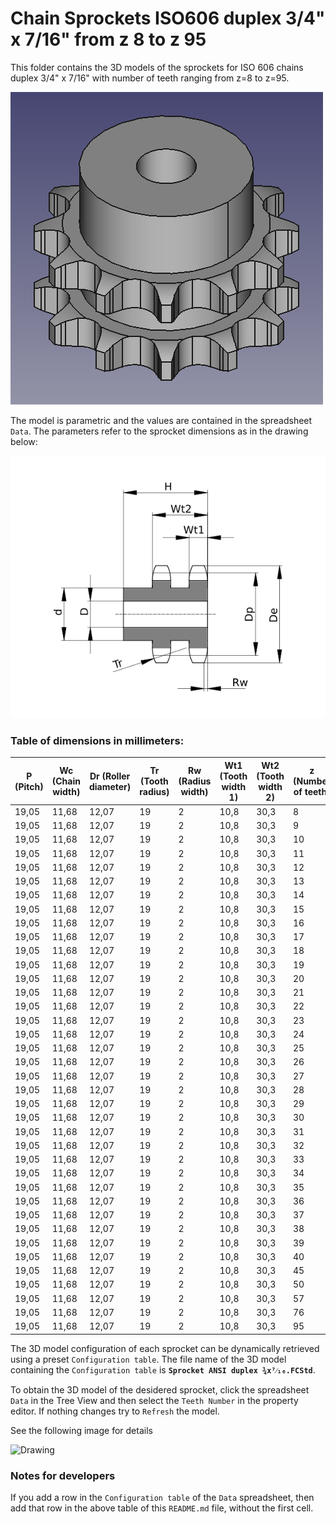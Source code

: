 # Chain Sprockets ISO606 duplex 3/4" x 7/16" from z 8 to z 95

This folder contains the 3D models of the sprockets for ISO 606 chains duplex 3/4" x 7/16" with number of teeth ranging from z=8 to z=95.

![Image](screenshot.png "Sprocket Duplex")

The model is parametric and the values are contained in the spreadsheet `Data`.
The parameters refer to the sprocket dimensions as in the drawing below:

![Drawing](drawing.png "Drawing")

### Table of dimensions in millimeters:

P (Pitch)|Wc (Chain width)|Dr (Roller diameter)|Tr (Tooth radius)|Rw (Radius width)|Wt1 (Tooth width 1)|Wt2 (Tooth width 2)|z (Number of teeth)|De (External Diameter)|Dp (pitch diameter)|d (Hub diameter)|D (Hole diameter)|H (Total height)
---|---|---|---|---|---|---|---|---|---|---|---|---
19,05|11,68|12,07|19|2|10,8|30,3|8|57,3|49,78|31|12|45
19,05|11,68|12,07|19|2|10,8|30,3|9|62|55,7|37|12|45
19,05|11,68|12,07|19|2|10,8|30,3|10|69|61,64|42|12|45
19,05|11,68|12,07|19|2|10,8|30,3|11|75|67,61|47|16|50
19,05|11,68|12,07|19|2|10,8|30,3|12|81,5|73,6|53|16|50
19,05|11,68|12,07|19|2|10,8|30,3|13|87,5|79,59|59|16|50
19,05|11,68|12,07|19|2|10,8|30,3|14|93,6|85,61|65|16|50
19,05|11,68|12,07|19|2|10,8|30,3|15|99,8|91,63|71|16|50
19,05|11,68|12,07|19|2|10,8|30,3|16|105,5|97,65|77|20|50
19,05|11,68|12,07|19|2|10,8|30,3|17|111,5|103,67|83|20|50
19,05|11,68|12,07|19|2|10,8|30,3|18|118|109,71|89|20|50
19,05|11,68|12,07|19|2|10,8|30,3|19|124,2|115,75|95|20|50
19,05|11,68|12,07|19|2|10,8|30,3|20|129,7|121,78|100|20|50
19,05|11,68|12,07|19|2|10,8|30,3|21|136|127,82|100|20|50
19,05|11,68|12,07|19|2|10,8|30,3|22|141|133,86|100|20|50
19,05|11,68|12,07|19|2|10,8|30,3|23|149|139,9|110|20|50
19,05|11,68|12,07|19|2|10,8|30,3|24|153,9|145,94|110|20|50
19,05|11,68|12,07|19|2|10,8|30,3|25|160|152|120|20|50
19,05|11,68|12,07|19|2|10,8|30,3|26|165,9|158,04|120|20|50
19,05|11,68|12,07|19|2|10,8|30,3|27|172,3|164,09|120|20|50
19,05|11,68|12,07|19|2|10,8|30,3|28|178|170,13|120|20|50
19,05|11,68|12,07|19|2|10,8|30,3|29|184,1|176,19|120|20|50
19,05|11,68|12,07|19|2|10,8|30,3|30|190,5|182,25|120|20|50
19,05|11,68|12,07|19|2|10,8|30,3|31|196,3|188,31|130|20|50
19,05|11,68|12,07|19|2|10,8|30,3|32|203,3|194,35|130|20|50
19,05|11,68|12,07|19|2|10,8|30,3|33|209,3|200,4|130|20|50
19,05|11,68|12,07|19|2|10,8|30,3|34|214,6|206,46|130|20|50
19,05|11,68|12,07|19|2|10,8|30,3|35|221|212,52|130|20|50
19,05|11,68|12,07|19|2|10,8|30,3|36|226,8|218,58|130|25|50
19,05|11,68|12,07|19|2|10,8|30,3|37|232,9|224,64|130|25|50
19,05|11,68|12,07|19|2|10,8|30,3|38|239|230,69|130|25|50
19,05|11,68|12,07|19|2|10,8|30,3|39|245,1|236,75|130|25|50
19,05|11,68|12,07|19|2|10,8|30,3|40|251,3|242,81|130|25|50
19,05|11,68|12,07|19|2|10,8|30,3|45|282,5|273,09|140|25|63
19,05|11,68|12,07|19|2|10,8|30,3|50|312,3|303,39|140|25|63
19,05|11,68|12,07|19|2|10,8|30,3|57|355,4|345,81|140|25|63
19,05|11,68|12,07|19|2|10,8|30,3|76|469,9|460,98|140|25|63
19,05|11,68|12,07|19|2|10,8|30,3|95|585,1|576,17|140|25|63

The 3D model configuration of each sprocket can be dynamically retrieved using a preset `Configuration table`.
The file name of the 3D model containing the `Configuration table` is **`Sprocket ANSI duplex ¾x⁷⁄₁₆.FCStd`**.

To obtain the 3D model of the desidered sprocket, click the spreadsheet `Data` in the Tree View and then select the `Teeth Number` in the property editor. If nothing changes try to `Refresh` the model.

See the following image for details

![Drawing](https://github.com/FreeCAD/FreeCAD-library/raw/master/Mechanical%20Parts/Chains/Plate%20Wheel/ISO%20606/Simplex%201%20½%20x%201/configuration.png)

### Notes for developers
If you add a row in the `Configuration table` of the `Data` spreadsheet, then add that row in the above table of this `README.md` file, without the first cell.
